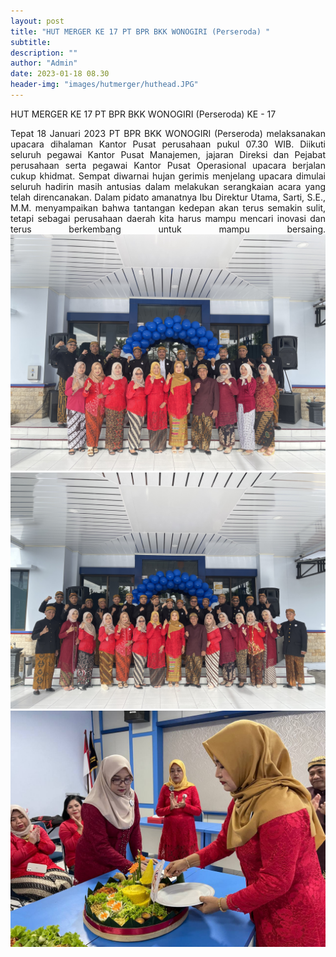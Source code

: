 ```yaml
---
layout: post
title: "HUT MERGER KE 17 PT BPR BKK WONOGIRI (Perseroda) "
subtitle: 
description: ""
author: "Admin"
date: 2023-01-18 08.30
header-img: "images/hutmerger/huthead.JPG"
---
```


 HUT MERGER KE 17 PT BPR BKK WONOGIRI (Perseroda) KE - 17

<div style="text-align: justify;">
Tepat 18 Januari 2023 PT BPR BKK WONOGIRI (Perseroda) melaksanakan upacara dihalaman Kantor Pusat perusahaan pukul 07.30 WIB. Diikuti seluruh pegawai Kantor Pusat Manajemen, jajaran Direksi dan Pejabat perusahaan serta pegawai Kantor Pusat Operasional upacara berjalan cukup khidmat. Sempat diwarnai hujan gerimis menjelang upacara dimulai seluruh hadirin masih antusias dalam melakukan serangkaian acara yang telah direncanakan. Dalam pidato amanatnya Ibu Direktur Utama, Sarti, S.E., M.M. menyampaikan bahwa tantangan kedepan akan terus semakin sulit, tetapi sebagai perusahaan daerah kita harus mampu mencari inovasi dan terus berkembang untuk mampu bersaing.
<img src="/images/hutmerger/hut1.JPG" class="img-responsive img-centered" alt="">

<img src="images/hutmerger/hut2.JPG" class="img-responsive img-centered" alt="">

<img src="images/hutmerger/hut3.JPG" class="img-responsive img-centered" alt="">









